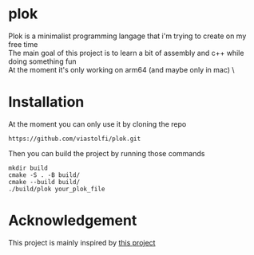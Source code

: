 # plok

Plok is a minimalist programming langage that i'm trying to create on my free time \
The main goal of this project is to learn a bit of assembly and c++ while doing something fun \
At the moment it's only working on arm64 (and maybe only in mac) \

# Installation

At the moment you can only use it by cloning the repo

`https://github.com/viastolfi/plok.git`

Then you can build the project by running those commands 

```
mkdir build
cmake -S . -B build/
cmake --build build/
./build/plok your_plok_file
```

# Acknowledgement

This project is mainly inspired by [this project](https://www.youtube.com/playlist?list=PLUDlas_Zy_qC7c5tCgTMYq2idyyT241qs)
